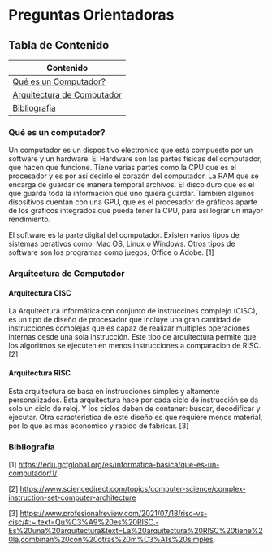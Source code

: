 # Preguntas Orientadoras

## Tabla de Contenido
|Contenido|
|--|
|[Qué es un Computador?](#qué-es-un-computador)|
|[Arquitectura de Computador](#arquitectura-de-computador)|
|[Bibliografia](#bibliografia)|


### Qué es un computador?
Un computador es un dispositivo electronico que está compuesto por un software y un hardware. El Hardware son las partes físicas del computador, que hacen que funcione. Tiene varias partes como la CPU que es el procesador y es por así decirlo el corazón del computador. La RAM que se encarga de guardar de manera temporal archivos. El disco duro que es el que guarda toda la información que uno quiera guardar. Tambien algunos disositivos cuentan con una GPU, que es el procesador de gráficos aparte de los graficos integrados que pueda tener la CPU, para así lograr un mayor rendimiento. 

El software es la parte digital del computador. Existen varios tipos de sistemas perativos como: Mac OS, Linux o Windows. Otros tipos de software son los programas como juegos, Office o Adobe. [1]

### Arquitectura de Computador
#### Arquitectura CISC
La Arquitectura informática con conjunto de instruccines complejo (CISC), es un tipo de diseño de procesador que incluye una gran cantidad de instrucciones complejas que es capaz de realizar multiples operaciones internas desde una sola instrucción. Este tipo de arquitectura permite que los algoritmos se ejecuten en menos instrucciones a comparacion de RISC. [2]
#### Arquitectura RISC
Esta arquitectura se basa en instrucciones simples y altamente personalizados. Esta arquitectura hace por cada ciclo de instrucción se da solo un ciclo de reloj. Y los ciclos deben de contener: buscar, decodificar y ejecutar. Otra caracteristica de este diseño es que requiere menos material, por lo que es más economico y rapido de fabricar. [3]

### Bibliografía
[1] https://edu.gcfglobal.org/es/informatica-basica/que-es-un-computador/1/

[2] https://www.sciencedirect.com/topics/computer-science/complex-instruction-set-computer-architecture

[3] https://www.profesionalreview.com/2021/07/18/risc-vs-cisc/#:~:text=Qu%C3%A9%20es%20RISC,-Es%20una%20arquitectura&text=La%20arquitectura%20RISC%20tiene%20la,combinan%20con%20otras%20m%C3%A1s%20simples.
